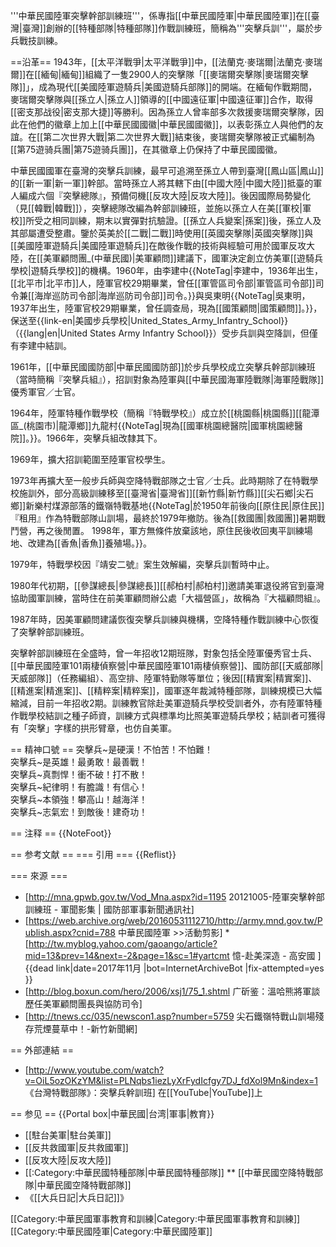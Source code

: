 '''中華民國陸軍突擊幹部訓練班'''，係專指[[中華民國陸軍|中華民國陸軍]]在[[臺灣|臺灣]]創辦的[[特種部隊|特種部隊]]作戰訓練班，簡稱為'''突擊兵訓'''，屬於步兵戰技訓練。

==沿革==
1943年，[[太平洋戰爭|太平洋戰爭]]中，[[法蘭克·麥瑞爾|法蘭克·麥瑞爾]]在[[緬甸|緬甸]]組織了一隻2900人的突擊隊「[[麥瑞爾突擊隊|麥瑞爾突擊隊]]」，成為現代[[美國陸軍遊騎兵|美國遊騎兵部隊]]的開端。在緬甸作戰期間，麥瑞爾突擊隊與[[孫立人|孫立人]]領導的[[中國遠征軍|中國遠征軍]]合作，取得[[密支那战役|密支那大捷]]等勝利。因為孫立人曾率部多次救援麥瑞爾突擊隊，因此在他們的徽章上加上[[中華民國國徽|中華民國國徽]]，以表彰孫立人與他們的友誼。在[[第二次世界大戰|第二次世界大戰]]結束後，麥瑞爾突擊隊被正式編制為[[第75遊骑兵團|第75遊骑兵團]]，在其徽章上仍保持了中華民國國徽。

中華民國國軍在臺灣的突擊兵訓練，最早可追溯至孫立人帶到臺灣[[鳳山區|鳳山]]的[[新一軍|新一軍]]幹部。當時孫立人將其轄下由[[中國大陸|中國大陸]]抵臺的軍人編成六個『突擊總隊』，預備伺機[[反攻大陸|反攻大陸]]。後因國際局勢變化（見[[韓戰|韓戰]]），突擊總隊改編為幹部訓練班，並施以孫立人在美[[軍校|軍校]]所受之相同訓練，期末以實彈對抗驗證。[[孫立人兵變案|孫案]]後，孫立人及其部屬遭受整肅。鑒於英美於[[二戰|二戰]]時使用[[英國突擊隊|英國突擊隊]]與[[美國陸軍遊騎兵|美國陸軍遊騎兵]]在敵後作戰的技術與經驗可用於國軍反攻大陸，在[[美軍顧問團_(中華民國)|美軍顧問]]建議下，國軍決定創立仿美軍[[遊騎兵學校|遊騎兵學校]]的機構。1960年，由李建中{{NoteTag|李建中，1936年出生，[[北平市|北平市]]人，陸軍官校29期畢業，曾任[[軍管區司令部|軍管區司令部]]司令兼[[海岸巡防司令部|海岸巡防司令部]]司令。}}與吳東明{{NoteTag|吳東明，1937年出生，陸軍官校29期畢業，曾任調查局，現為[[國策顧問|國策顧問]]。}}，保送至{{link-en|美國步兵學校|United_States_Army_Infantry_School}}（{{lang|en|United States Army Infantry School}}）受步兵訓與空降訓，但僅有李建中結訓。

1961年，[[中華民國國防部|中華民國國防部]]於步兵學校成立突擊兵幹部訓練班（當時簡稱『突擊兵組』），招訓對象為陸軍與[[中華民國海軍陸戰隊|海軍陸戰隊]]優秀軍官／士官。

1964年，陸軍特種作戰學校（簡稱『特戰學校』）成立於[[桃園縣|桃園縣]][[龍潭區_(桃園市)|龍潭鄉]]九龍村{{NoteTag|現為[[國軍桃園總醫院|國軍桃園總醫院]]。}}。1966年，突擊兵組改隸其下。

1969年，擴大招訓範圍至陸軍官校學生。

1973年再擴大至一般步兵師與空降特戰部隊之士官／士兵。此時期除了在特戰學校施訓外，部分高級訓練移至[[臺灣省|臺灣省]][[新竹縣|新竹縣]][[尖石鄉|尖石鄉]]新樂村煤源部落的鐵嶺特戰基地{{NoteTag|於1950年前後向[[原住民|原住民]]『租用』作為特戰部隊山訓場，最終於1979年撤防。後為[[救國團|救國團]]暑期戰鬥營，再之後閒置。
1998年，軍方無條件放棄該地，原住民後收回夷平訓練場地、改建為[[香魚|香魚]]養殖場。}}。

1979年，特戰學校因『靖安二號』案生效解編，突擊兵訓暫時中止。

1980年代初期，[[參謀總長|參謀總長]][[郝柏村|郝柏村]]邀請美軍退役將官到臺灣協助國軍訓練，當時住在前美軍顧問辦公處「大福營區」，故稱為『大福顧問組』。

1987年時，因美軍顧問建議恢復突擊兵訓練與機構，空降特種作戰訓練中心恢復了突擊幹部訓練班。

突擊幹部訓練班在全盛時，曾一年招收12期班隊，對象包括全陸軍優秀官士兵、[[中華民國陸軍101兩棲偵察營|中華民國陸軍101兩棲偵察營]]、國防部[[天威部隊|天威部隊]]（任務編組）、高空排、陸軍特勤隊等單位；後因[[精實案|精實案]]、[[精進案|精進案]]、[[精粹案|精粹案]]，國軍逐年裁減特種部隊，訓練規模已大幅縮減，目前一年招收2期。訓練教官除赴美軍遊騎兵學校受訓者外，亦有陸軍特種作戰學校結訓之種子師資，訓練方式與標準均比照美軍遊騎兵學校；結訓者可獲得有「突擊」字樣的拱形臂章，也仿自美軍。

== 精神口號 ==
突擊兵~是硬漢！不怕苦！不怕難！<br>
突擊兵~是英雄！最勇敢！最善戰！<br>
突擊兵~真剽悍！衝不破！打不散！<br>
突擊兵~紀律明！有膽識！有信心！<br>
突擊兵~本領強！攀高山！越海洋！<br>
突擊兵~志氣宏！到敵後！建奇功！<br>

== 注释 ==
{{NoteFoot}}

== 参考文献 ==
=== 引用 ===
{{Reflist}}

=== 來源 ===
* [http://mna.gpwb.gov.tw/Vod_Mna.aspx?id=1195 20121005-陸軍突擊幹部訓練班 - 軍聞影集 | 國防部軍事新聞通訊社]
* [https://web.archive.org/web/20160531112710/http://army.mnd.gov.tw/Publish.aspx?cnid=788 中華民國陸軍 >>活動剪影]
*[http://tw.myblog.yahoo.com/gaoango/article?mid=13&prev=14&next=-2&page=1&sc=1#yartcmt 憶-赴美深造 - 高安國 ]{{dead link|date=2017年11月 |bot=InternetArchiveBot |fix-attempted=yes }}
* [http://blog.boxun.com/hero/2006/xsj1/75_1.shtml 广斫鉴：溫哈熊將軍談歷任美軍顧問團長與協防司令]
* [http://tnews.cc/035/newscon1.asp?number=5759 尖石鐵嶺特戰山訓場殘存荒煙蔓草中！-新竹新聞網]

== 外部連結 ==
* [http://www.youtube.com/watch?v=OiL5ozOKzYM&list=PLNqbs1iezLyXrFydIcfgy7DJ_fdXol9Mn&index=1 《台灣特戰部隊》：突擊兵幹訓班] 在[[YouTube|YouTube]]上

== 参见 ==
{{Portal box|中華民國|台湾|軍事|教育}}
* [[駐台美軍|駐台美軍]]
* [[反共救國軍|反共救國軍]]
* [[反攻大陸|反攻大陸]]
* [[:Category:中華民國特種部隊|中華民國特種部隊]]
** [[中華民國空降特戰部隊|中華民國空降特戰部隊]]
* 《[[大兵日記|大兵日記]]》

[[Category:中華民國軍事教育和訓練|Category:中華民國軍事教育和訓練]]
[[Category:中華民國陸軍|Category:中華民國陸軍]]